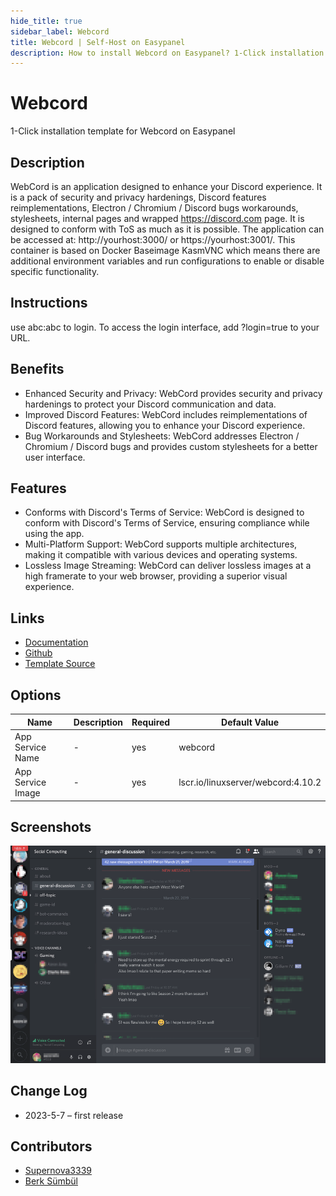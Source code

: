 ```yaml
---
hide_title: true
sidebar_label: Webcord
title: Webcord | Self-Host on Easypanel
description: How to install Webcord on Easypanel? 1-Click installation template for Webcord on Easypanel
---
```


<!-- generated -->

# Webcord

1-Click installation template for Webcord on Easypanel

## Description

WebCord is an application designed to enhance your Discord experience. It is a pack of security and privacy hardenings, Discord features reimplementations, Electron / Chromium / Discord bugs workarounds, stylesheets, internal pages and wrapped https://discord.com page. It is designed to conform with ToS as much as it is possible. The application can be accessed at: http://yourhost:3000/ or https://yourhost:3001/. This container is based on Docker Baseimage KasmVNC which means there are additional environment variables and run configurations to enable or disable specific functionality.

## Instructions

use abc:abc to login. To access the login interface, add ?login=true to your URL.

## Benefits

- Enhanced Security and Privacy: WebCord provides security and privacy hardenings to protect your Discord communication and data.
- Improved Discord Features: WebCord includes reimplementations of Discord features, allowing you to enhance your Discord experience.
- Bug Workarounds and Stylesheets: WebCord addresses Electron / Chromium / Discord bugs and provides custom stylesheets for a better user interface.

## Features

- Conforms with Discord's Terms of Service: WebCord is designed to conform with Discord's Terms of Service, ensuring compliance while using the app.
- Multi-Platform Support: WebCord supports multiple architectures, making it compatible with various devices and operating systems.
- Lossless Image Streaming: WebCord can deliver lossless images at a high framerate to your web browser, providing a superior visual experience.

## Links

- [Documentation](https://docs.linuxserver.io/images/docker-webcord)
- [Github](https://github.com/SpacingBat3/WebCord)
- [Template Source](https://github.com/easypanel-io/templates/tree/main/templates/webcord)

## Options

Name | Description | Required | Default Value
-|-|-|-
App Service Name | - | yes | webcord
App Service Image | - | yes | lscr.io/linuxserver/webcord:4.10.2

## Screenshots

![Webcord Screenshot](./assets/screenshot.png)

## Change Log

- 2023-5-7 – first release

## Contributors

- [Supernova3339](https://github.com/Supernova3339)
- [Berk Sümbül](https://berksmbl.com)
